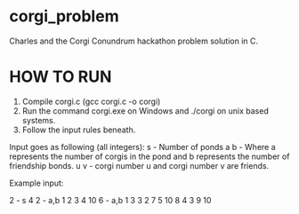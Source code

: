 # corgi_problem
Charles and the Corgi Conundrum hackathon problem solution in C.

# HOW TO RUN

1. Compile corgi.c (gcc corgi.c -o corgi)
2. Run the command corgi.exe on Windows and ./corgi on unix based systems.
3. Follow the input rules beneath.

Input goes as following (all integers):
s - Number of ponds
a b - Where a represents the number of corgis in the pond and b represents the number of friendship bonds.
u v - corgi number u and corgi number v are friends.

Example input:

  2 - s
  4 2 - a,b
  1 2
  3 4
  10 6 - a,b
  1 3
  3 2
  7 5
  10 8
  4 3
  9 10
